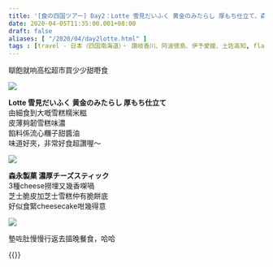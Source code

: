```yaml
---
title: '[食の四国ツアー] Day2：Lotte 雪見だいふく 黄金のみたらし 厚もち仕立て、森永製菓 濃厚チーズスティック'
date: 2020-04-05T11:35:00.001+08:00
draft: false
aliases: [ "/2020/04/day2lotte.html" ]
tags : [travel - 日本（四国南海道）・ 讚岐香川、阿波徳島、伊予愛媛、土佐高知, flavor - 螞蟻族]
---
```


瞓飽就响高松超市買少少甜嘢食  

![](/images/shikoku2j.jpg)

**Lotte 雪見だいふく 黄金のみたらし 厚もち仕立て**  
由細食到大嘅雪糕糯米糍  
皮薄夠韌雪糕味濃  
餡料係流心糰子甜醬油  
味道好夾，非常好食超讚喔～  

![](/images/shikoku2j1.jpg)

**森永製菓 濃厚チーズスティック**  
3種cheese撈埋又幾香㗎喎  
芝士脆皮加芝士雪糕仲有脆餅底  
好似食緊cheesecake咁幾得意  

![](/images/shikoku2j2.jpg)

墊咗肚慢慢行返去搵晚餐食，哈哈  
  
  
{{<shikoku>}}
